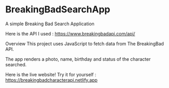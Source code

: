 # BreakingBadSearchApp
A simple Breaking Bad Search Application

Here is the API I used : https://www.breakingbadapi.com/api/

Overview
This project uses JavaScript to fetch data from The BreakingBad API.

The app renders a photo, name, birthday and status of the character searched.

Here is the live website! Try it for yourself : https://breakingbadcharacterapi.netlify.app

